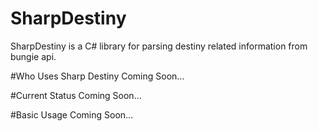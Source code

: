 # SharpDestiny
SharpDestiny is a C# library for parsing destiny related information from bungie api.

#Who Uses Sharp Destiny
Coming Soon...

#Current Status
Coming Soon...

#Basic Usage
Coming Soon...
